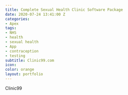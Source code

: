 ```yaml
---
title: Complete Sexual Health Clinic Software Package
date: 2020-07-24 13:41:00 Z
categories:
- Apex
tags:
- NHS
- health
- sexual health
- App
- contraception
- testing
subtitle: Clinic99.com
icon: 
color: orange
layout: portfolio
---
```


Clinic99